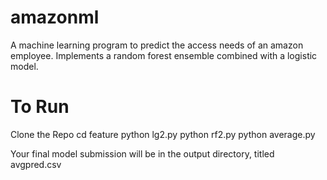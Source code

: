 amazonml
========

A machine learning program to predict the access needs of an amazon employee. Implements a random forest ensemble combined with a logistic model.

To Run
=====

Clone the Repo
cd feature
python lg2.py
python rf2.py
python average.py


Your final model submission will be in the output directory, titled avgpred.csv

